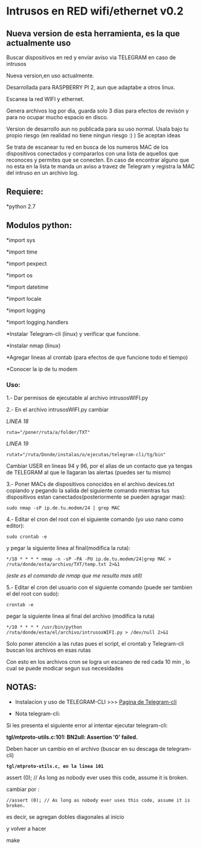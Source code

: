 # Intrusos en RED wifi/ethernet v0.2
## Nueva version de esta herramienta, es la que actualmente uso


Buscar dispositivos en red y envíar aviso via TELEGRAM en caso de intrusos

Nueva version,en uso actualmente.

Desarrollada para RASPBERRY PI 2, aun que adaptabe a otros linux.

Escanea la red WIFI y ethernet.

Genera archivos log por dia, guarda solo 3 días para efectos de revisón y para no ocupar mucho espacio en disco. 

Version de desarrollo aun no publicada para su uso normal. 
Usala bajo tu propio riesgo (en realidad no tiene ningun riesgo :)   ) Se aceptan ideas

Se trata de escanear tu red en busca de los numeros MAC de los dispositivos conectados y compararlos con una lista de aquellos que reconoces y permites que se conecten. En caso de encontrar alguno que no esta en la lista te manda un aviso a travez de Telegram y registra la MAC del intruso en un archivo log.

## Requiere:

*python 2.7

## Modulos python:

*import sys

*import time

*import pexpect

*import os

*import datetime

*import locale

*import logging

*import logging.handlers

*Instalar Telegram-cli (linux) y verificar que funcione.

*Instalar nmap (linux)

*Agregar lineas al crontab (para efectos de que funcione todo el tiempo)

*Conocer la ip de tu modem



### Uso:

1.- Dar permisos de ejecutable al archivo intrusosWIFI.py



2.- En el archivo intrusosWIFI.py cambiar 

*LINEA 18* 

```ruta="/poner/ruta/a/folder/TXT"```

*LINEA 19*

```rutat="/ruta/Donde/instalas/o/ejecutas/telegram-cli/tg/bin"```

Cambiar USER en lineas 94 y 96, por el alias de un contacto que ya tengas de TELEGRAM al que le llagaran las alertas (puedes ser tu mismo)



3.- Poner MACs de dispositivos conocidos en el archivo devices.txt copiando y pegando la salida del siguiente comando mientras tus dispositivos estan canectados(posteriormente se pueden agragar mas):


`sudo nmap -sP ip.de.tu.modem/24 | grep MAC`



4.- Editar el cron del root con el siguiente comando (yo uso nano como editor):


```shell 
sudo crontab -e
```


y pegar la siguiente linea al final(modifica la ruta):

`*/10 * * * * nmap -n -sP -PA -PU ip.de.tu.modem/24|grep MAC > /ruta/donde/esta/archivo/TXT/temp.txt 2>&1`


*(este es el comando de nmap que me resulto mas util)*



5.- Editar el cron del usuario con el siguiente comando (puede ser tambien el del root con sudo):

`crontab -e`


pegar la siguiente linea al final del archivo (modifica la ruta)


`*/10 * * * * /usr/bin/python /ruta/donde/esta/el/archivo/intrusosWIFI.py > /dev/null 2>&1`


Solo poner atención a las rutas pues el script, el crontab y Telegram-cli buscan los archivos en esas rutas

Con esto en los archivos cron se logra un escaneo de red cada 10 min , lo cual se puede modicar segun sus necesidades



## NOTAS:


* Instalacion y uso de TELEGRAM-CLI >>> [Pagina de Telegram-cli](https://github.com/vysheng/tg)



* Nota telegram-cli: 


Si les presenta el siguiente error al intentar ejecutar telegram-cli:

**tgl/mtproto-utils.c:101: BN2ull: Assertion '0' failed.**


Deben hacer un cambio en el archivo (buscar en su descaga de telegram-cli)

**```tgl/mtproto-utils.c, en la linea 101```**


assert (0); // As long as nobody ever uses this code, assume it is broken.

cambiar por :

`//assert (0); // As long as nobody ever uses this code, assume it is broken.`


es decir, se agregan dobles diagonales al inicio

y volver a hacer

make
